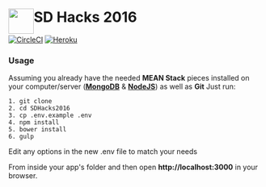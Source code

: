 # <img src="static/assets/img/logo.png" height="50" style="float:left;"> SD Hacks 2016 
[![CircleCI](https://circleci.com/gh/SDHacks/SDHacks2016.svg?style=svg&circle-token=3b53586e361c8808a2e674c813516d0b094e8e6d)](https://circleci.com/gh/SDHacks/SDHacks2016) [![Heroku](http://heroku-badge.herokuapp.com/?app=sdhacks2016-prod&style=flat)](https://www.sdhacks.io/)

### Usage

Assuming you already have the needed **MEAN Stack** pieces installed on your computer/server (**[MongoDB](https://www.mongodb.com/)** & **[NodeJS](https://nodejs.org/en/)**) as well as **Git** Just run:

    1. git clone
    2. cd SDHacks2016
    3. cp .env.example .env
    4. npm install
    5. bower install
    6. gulp
    
Edit any options in the new .env file to match your needs

From inside your app's folder and then open **http://localhost:3000** in your browser.
